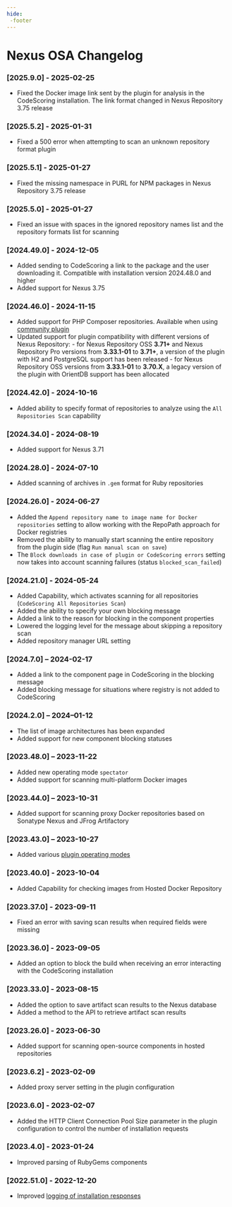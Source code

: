 ```yaml
---
hide:
 -footer
---
```

# Nexus OSA Changelog

### [2025.9.0] - 2025-02-25

- Fixed the Docker image link sent by the plugin for analysis in the CodeScoring installation. The link format changed in Nexus Repository 3.75 release

### [2025.5.2] - 2025-01-31

- Fixed a 500 error when attempting to scan an unknown repository format plugin

### [2025.5.1] - 2025-01-27

- Fixed the missing namespace in PURL for NPM packages in Nexus Repository 3.75 release

### [2025.5.0] - 2025-01-27

- Fixed an issue with spaces in the ignored repository names list and the repository formats list for scanning 

### [2024.49.0] - 2024-12-05

- Added sending to CodeScoring a link to the package and the user downloading it. Compatible with installation version 2024.48.0 and higher
- Added support for Nexus 3.75

### [2024.46.0] - 2024-11-15

- Added support for PHP Composer repositories. Available when using [community plugin](https://github.com/sonatype-nexus-community/nexus-repository-composer/tree/master)
- Updated support for plugin compatibility with different versions of Nexus Repository:
        - for Nexus Repository OSS **3.71+** and Nexus Repository Pro versions from **3.33.1-01** to **3.71+**, a version of the plugin with H2 and PostgreSQL support has been released
        - for Nexus Repository OSS versions from **3.33.1-01** to **3.70.Х**, a legacy version of the plugin with OrientDB support has been allocated

### [2024.42.0] - 2024-10-16

- Added ability to specify format of repositories to analyze using the `All Repositories Scan` capability

### [2024.34.0] - 2024-08-19

- Added support for Nexus 3.71

### [2024.28.0] - 2024-07-10

- Added scanning of archives in `.gem` format for Ruby repositories

### [2024.26.0] - 2024-06-27

- Added the `Append repository name to image name for Docker repositories` setting to allow working with the RepoPath approach for Docker registries
- Removed the ability to manually start scanning the entire repository from the plugin side (flag `Run manual scan on save`)
- The `Block downloads in case of plugin or CodeScoring errors` setting now takes into account scanning failures (status `blocked_scan_failed`)

### [2024.21.0] - 2024-05-24

- Added Capability, which activates scanning for all repositories (`CodeScoring All Repositories Scan`)
- Added the ability to specify your own blocking message
- Added a link to the reason for blocking in the component properties
- Lowered the logging level for the message about skipping a repository scan
- Added repository manager URL setting

### [2024.7.0] – 2024-02-17

- Added a link to the component page in CodeScoring in the blocking message
- Added blocking message for situations where registry is not added to CodeScoring

### [2024.2.0] – 2024–01-12

- The list of image architectures has been expanded
- Added support for new component blocking statuses

### [2023.48.0] – 2023-11-22

- Added new operating mode `spectator`
- Added support for scanning multi-platform Docker images

### [2023.44.0] – 2023-10-31

- Added support for scanning proxy Docker repositories based on Sonatype Nexus and JFrog Artifactory

### [2023.43.0] – 2023-10-27

- Added various [plugin operating modes](/osa/nexus_osa.en/#_3)

### [2023.40.0] - 2023-10-04

- Added Capability for checking images from Hosted Docker Repository

### [2023.37.0] - 2023-09-11

- Fixed an error with saving scan results when required fields were missing

### [2023.36.0] - 2023-09-05

- Added an option to block the build when receiving an error interacting with the CodeScoring installation

### [2023.33.0] - 2023-08-15

- Added the option to save artifact scan results to the Nexus database
- Added a method to the API to retrieve artifact scan results

### [2023.26.0] - 2023-06-30

- Added support for scanning open-source components in hosted repositories

### [2023.6.2] - 2023-02-09

- Added proxy server setting in the plugin configuration

### [2023.6.0] - 2023-02-07

- Added the HTTP Client Connection Pool Size parameter in the plugin configuration to control the number of installation requests

### [2023.4.0] - 2023-01-24

- Improved parsing of RubyGems components

### [2022.51.0] - 2022-12-20

- Improved [logging of installation responses](/osa/nexus_osa.en/#_4)
